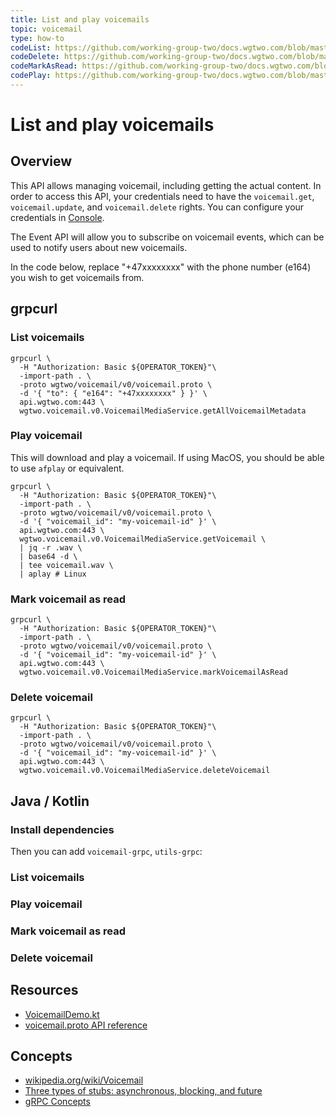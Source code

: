 ```yaml
---
title: List and play voicemails
topic: voicemail
type: how-to
codeList: https://github.com/working-group-two/docs.wgtwo.com/blob/master/examples/voicemail/src/main/kotlin/ListVoicemail.kt
codeDelete: https://github.com/working-group-two/docs.wgtwo.com/blob/master/examples/voicemail/src/main/kotlin/DeleteVoicemail.kt
codeMarkAsRead: https://github.com/working-group-two/docs.wgtwo.com/blob/master/examples/voicemail/src/main/kotlin/MarkVoicemailAsRead.kt
codePlay: https://github.com/working-group-two/docs.wgtwo.com/blob/master/examples/voicemail/src/main/kotlin/PlayVoicemail.kt
---
```


# List and play voicemails

## Overview
This API allows managing voicemail, including getting the actual content. In order to access this API,
your credentials need to have the `voicemail.get`, `voicemail.update`, and `voicemail.delete` rights.
You can configure your credentials in [Console](https://console.wgtwo.com/api-keys-redirect).

The Event API will allow you to subscribe on voicemail events, which can be used to notify users about new voicemails.

<DemoConfigurer />

In the code below, replace "+47xxxxxxxx" with the phone number (e164) you wish to get voicemails from.

## grpcurl

### List voicemails
```shell script
grpcurl \
  -H "Authorization: Basic ${OPERATOR_TOKEN}"\
  -import-path . \
  -proto wgtwo/voicemail/v0/voicemail.proto \
  -d '{ "to": { "e164": "+47xxxxxxxx" } }' \
  api.wgtwo.com:443 \
  wgtwo.voicemail.v0.VoicemailMediaService.getAllVoicemailMetadata
```

### Play voicemail
This will download and play a voicemail. If using MacOS, you should be able to use `afplay` or equivalent.

```shell script
grpcurl \
  -H "Authorization: Basic ${OPERATOR_TOKEN}"\
  -import-path . \
  -proto wgtwo/voicemail/v0/voicemail.proto \
  -d '{ "voicemail_id": "my-voicemail-id" }' \
  api.wgtwo.com:443 \
  wgtwo.voicemail.v0.VoicemailMediaService.getVoicemail \
  | jq -r .wav \
  | base64 -d \
  | tee voicemail.wav \
  | aplay # Linux
```

### Mark voicemail as read
```shell script
grpcurl \
  -H "Authorization: Basic ${OPERATOR_TOKEN}"\
  -import-path . \
  -proto wgtwo/voicemail/v0/voicemail.proto \
  -d '{ "voicemail_id": "my-voicemail-id" }' \
  api.wgtwo.com:443 \
  wgtwo.voicemail.v0.VoicemailMediaService.markVoicemailAsRead
```

### Delete voicemail
```shell script
grpcurl \
  -H "Authorization: Basic ${OPERATOR_TOKEN}"\
  -import-path . \
  -proto wgtwo/voicemail/v0/voicemail.proto \
  -d '{ "voicemail_id": "my-voicemail-id" }' \
  api.wgtwo.com:443 \
  wgtwo.voicemail.v0.VoicemailMediaService.deleteVoicemail
```

## Java / Kotlin

### Install dependencies
<JitpackDependency />

Then you can add `voicemail-grpc`, `utils-grpc`:

<ClientDependencies :clients="['voicemail-grpc', 'utils-grpc']"/>

### List voicemails
<GithubCode :to="$frontmatter.codeList" />

### Play voicemail
<GithubCode :to="$frontmatter.codePlay" />

### Mark voicemail as read
<GithubCode :to="$frontmatter.codeMarkAsRead" />

### Delete voicemail
<GithubCode :to="$frontmatter.codeDelete" />

## Resources
* [VoicemailDemo.kt](https://github.com/working-group-two/wgtwo-kotlin-code-snippets/blob/master/src/main/kotlin/com/wgtwo/example/voicemail/VoicemailDemo.kt)
* [voicemail.proto API reference](https://github.com/working-group-two/wgtwoapis/blob/master/wgtwo/voicemail/voicemail.proto)

## Concepts
* [wikipedia.org/wiki/Voicemail](https://en.wikipedia.org/wiki/Voicemail)
* [Three types of stubs: asynchronous, blocking, and future](https://grpc.io/docs/reference/java/generated-code/)
* [gRPC Concepts](https://grpc.io/docs/guides/concepts/)
